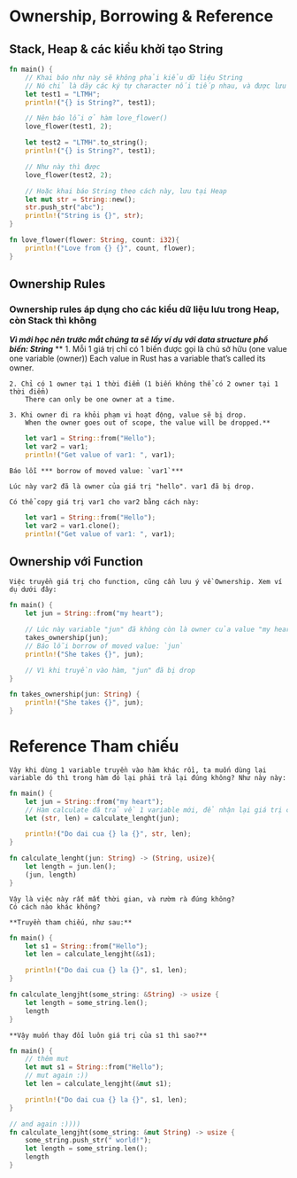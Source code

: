 # Ownership, Borrowing & Reference

## Stack, Heap & các kiểu khởi tạo String

```rust
fn main() {
    // Khai báo như này sẽ không phải kiểu dữ liệu String
    // Nó chỉ là dãy các ký tự character nối tiếp nhau, và được lưu trong Stack
    let test1 = "LTMH";
    println!("{} is String?", test1);

    // Nên báo lỗi ở hàm love_flower()
    love_flower(test1, 2);

    let test2 = "LTMH".to_string();
    println!("{} is String?", test1);

    // Như này thì được
    love_flower(test2, 2);

    // Hoặc khai báo String theo cách này, lưu tại Heap
    let mut str = String::new();
    str.push_str("abc");
    println!("String is {}", str);
}

fn love_flower(flower: String, count: i32){
    println!("Love from {} {}", count, flower);
}
```

## Ownership Rules 

### Ownership rules áp dụng cho các kiểu dữ liệu lưu trong Heap, còn Stack thì không

***Vì mới học nên trước mắt chúng ta sẽ lấy ví dụ với data structure phổ biến: String***
    ** 1. Mỗi 1 giá trị chỉ có 1 biến được gọi là chủ sở hữu (one value one variable (owner))
        Each value in Rust has a variable that’s called its owner.

    2. Chỉ có 1 owner tại 1 thời điểm (1 biến không thể có 2 owner tại 1 thời điểm)
        There can only be one owner at a time.

    3. Khi owner đi ra khỏi phạm vi hoạt động, value sẽ bị drop.
        When the owner goes out of scope, the value will be dropped.**

```rust
    let var1 = String::from("Hello");
    let var2 = var1;
    println!("Get value of var1: ", var1);
```

    Báo lỗi *** borrow of moved value: `var1`***

    Lúc này var2 đã là owner của giá trị "hello". var1 đã bị drop.
    
    Có thể copy giá trị var1 cho var2 bằng cách này:

```rust
    let var1 = String::from("Hello");
    let var2 = var1.clone();
    println!("Get value of var1: ", var1);
```

## Ownership với Function
    Việc truyền giá trị cho function, cũng cần lưu ý về Ownership. Xem ví dụ dưới đây:
```rust
fn main() {
    let jun = String::from("my heart");

    // Lúc này variable "jun" đã không còn là owner của value "my heart" nữa.
    takes_ownership(jun);
    // Báo lỗi borrow of moved value: `jun`
    println!("She takes {}", jun);

    // Vì khi truyền vào hàm, "jun" đã bị drop
}

fn takes_ownership(jun: String) {
    println!("She takes {}", jun);
}
```

# Reference Tham chiếu
    Vậy khi dùng 1 variable truyền vào hàm khác rồi, ta muốn dùng lại variable đó thì trong hàm đó lại phải trả lại đúng không? Như này này:
```rust
fn main() {
    let jun = String::from("my heart");
    // Hàm calculate đã trả về 1 variable mới, để nhận lại giá trị của "jun"
    let (str, len) = calculate_lenght(jun);

    println!("Do dai cua {} la {}", str, len);
}

fn calculate_lenght(jun: String) -> (String, usize){
    let length = jun.len();
    (jun, length)
}
```

    Vậy là việc này rất mất thời gian, và rườm rà đúng không?
    Có cách nào khác không?

    **Truyền tham chiếu, như sau:**
```rust
fn main() {
    let s1 = String::from("Hello");
    let len = calculate_lengjht(&s1);

    println!("Do dai cua {} la {}", s1, len);
}

fn calculate_lengjht(some_string: &String) -> usize {
    let length = some_string.len();
    length
}
```
    **Vậy muốn thay đổi luôn giá trị của s1 thì sao?**
```rust
fn main() {
    // thêm mut
    let mut s1 = String::from("Hello");
    // mut again :))
    let len = calculate_lengjht(&mut s1);

    println!("Do dai cua {} la {}", s1, len);
}

// and again :))))
fn calculate_lengjht(some_string: &mut String) -> usize {
    some_string.push_str(" world!");
    let length = some_string.len();
    length
}
```